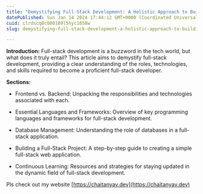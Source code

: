 ```yaml
---
title: "Demystifying Full-Stack Development: A Holistic Approach to Building Web Applications"
datePublished: Sun Jan 14 2024 17:44:12 GMT+0000 (Coordinated Universal Time)
cuid: clrdscq8c000109l5hyc1658w
slug: demystifying-full-stack-development-a-holistic-approach-to-building-web-applications

---
```


**Introduction:** Full-stack development is a buzzword in the tech world, but what does it truly entail? This article aims to demystify full-stack development, providing a clear understanding of the roles, technologies, and skills required to become a proficient full-stack developer.

**Sections:**

* Frontend vs. Backend: Unpacking the responsibilities and technologies associated with each.
    
* Essential Languages and Frameworks: Overview of key programming languages and frameworks for full-stack development.
    
* Database Management: Understanding the role of databases in a full-stack application.
    
* Building a Full-Stack Project: A step-by-step guide to creating a simple full-stack web application.
    
* Continuous Learning: Resources and strategies for staying updated in the dynamic field of full-stack development.
    

Pls check out my website [https://chaitanyav.dev](https://chaitanyav.dev)